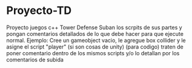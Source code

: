 # Proyecto-TD
 Proyecto juegos c++ Tower Defense
Suban los scrpits de sus partes y pongan comentarios detallados de lo que debe hacer para que ejecute normal.
Ejemplo: Cree un gameobject vacio, le agregue box collider y le asigne el script "player" (si son cosas de unity)
(para codigo) traten de poner comentario dentro de los mismos scripts y/o lo detallan por los comentarios de subida

